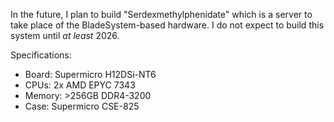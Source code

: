 In the future, I plan to build "Serdexmethylphenidate" which is a server to take place of the BladeSystem-based hardware. I do not expect to build this system until *at least* 2026. 

Specifications:
- Board: Supermicro H12DSi-NT6
- CPUs: 2x AMD EPYC 7343
- Memory: >256GB DDR4-3200
- Case: Supermicro CSE-825
